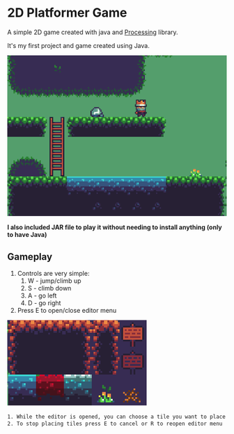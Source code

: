 # 2D Platformer Game

A simple 2D game created with java and [Processing](https://www.processing.org) library.

It's my first project and game created using Java.

![Gameplay image](images/img1.png)

**I also included JAR file to play it without needing to install anything (only to have Java)**

## Gameplay

1. Controls are very simple:
    1. W - jump/climb up
    2. S - climb down
    3. A - go left
    4. D - go right
2. Press E to open/close editor menu

![Gameplay image](images/img2.png)

    1. While the editor is opened, you can choose a tile you want to place
    2. To stop placing tiles press E to cancel or R to reopen editor menu
